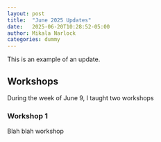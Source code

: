 ```yaml
---
layout: post
title:  "June 2025 Updates"
date:   2025-06-20T10:28:52-05:00
author: Mikala Narlock
categories: dummy
---
```


This is an example of an update.

## Workshops
During the week of June 9, I taught two workshops

### Workshop 1
Blah blah workshop